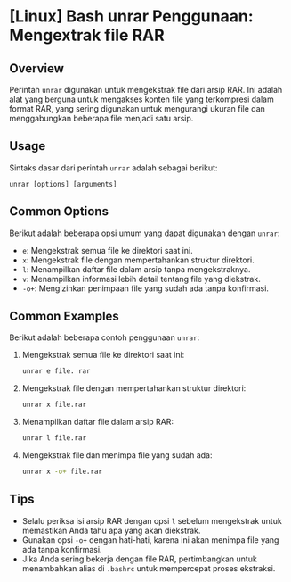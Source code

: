# [Linux] Bash unrar Penggunaan: Mengextrak file RAR

## Overview
Perintah `unrar` digunakan untuk mengekstrak file dari arsip RAR. Ini adalah alat yang berguna untuk mengakses konten file yang terkompresi dalam format RAR, yang sering digunakan untuk mengurangi ukuran file dan menggabungkan beberapa file menjadi satu arsip.

## Usage
Sintaks dasar dari perintah `unrar` adalah sebagai berikut:

```
unrar [options] [arguments]
```

## Common Options
Berikut adalah beberapa opsi umum yang dapat digunakan dengan `unrar`:

- `e`: Mengekstrak semua file ke direktori saat ini.
- `x`: Mengekstrak file dengan mempertahankan struktur direktori.
- `l`: Menampilkan daftar file dalam arsip tanpa mengekstraknya.
- `v`: Menampilkan informasi lebih detail tentang file yang diekstrak.
- `-o+`: Mengizinkan penimpaan file yang sudah ada tanpa konfirmasi.

## Common Examples
Berikut adalah beberapa contoh penggunaan `unrar`:

1. Mengekstrak semua file ke direktori saat ini:
   ```bash
   unrar e file. rar
   ```

2. Mengekstrak file dengan mempertahankan struktur direktori:
   ```bash
   unrar x file.rar
   ```

3. Menampilkan daftar file dalam arsip RAR:
   ```bash
   unrar l file.rar
   ```

4. Mengekstrak file dan menimpa file yang sudah ada:
   ```bash
   unrar x -o+ file.rar
   ```

## Tips
- Selalu periksa isi arsip RAR dengan opsi `l` sebelum mengekstrak untuk memastikan Anda tahu apa yang akan diekstrak.
- Gunakan opsi `-o+` dengan hati-hati, karena ini akan menimpa file yang ada tanpa konfirmasi.
- Jika Anda sering bekerja dengan file RAR, pertimbangkan untuk menambahkan alias di `.bashrc` untuk mempercepat proses ekstraksi.